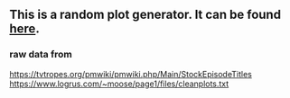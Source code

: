 
## This is a random plot generator. It can be found [here](https://circuitsix.com/plotter).

### raw data from
https://tvtropes.org/pmwiki/pmwiki.php/Main/StockEpisodeTitles
https://www.logrus.com/~moose/page1/files/cleanplots.txt
